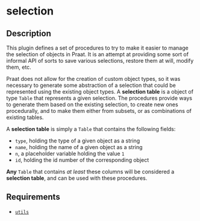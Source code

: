 selection
=========

Description
-----------

This plugin defines a set of procedures to try to make it easier to manage the selection of objects in Praat. It is an attempt at providing some sort of informal API of sorts to save various selections, restore them at will, modify them, etc.

Praat does not allow for the creation of custom object types, so it was necessary to generate some abstraction of a selection that could be represented using the existing object types. A **selection table** is a object of type `Table` that represents a given selection. The procedures provide ways to generate them based on the existing selection, to create new ones procedurally, and to make them either from subsets, or as combinations of existing tables.

A **selection table** is simply a `Table` that contains the following fields:

* `type`, holding the type of a given object as a string
* `name`, holding the name of a given object as a string
* `n`, a placeholder variable holding the value `1`
* `id`, holding the id number of the corresponding object

**Any** `Table` that contains _at least_ these columns will be considered a **selection table**, and can be used with these procedures.

Requirements
------------

* [`utils`](https://gitlab.com/cpran/plugin_utils)
